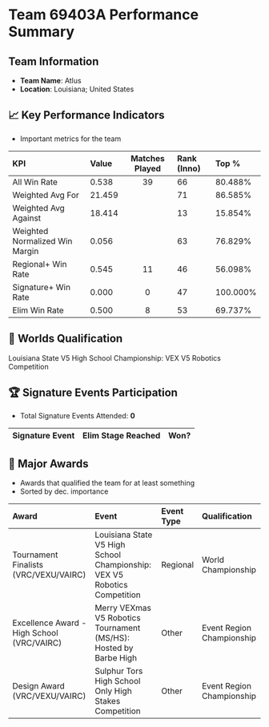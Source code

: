 # Team 69403A Performance Summary

##  Team Information
- **Team Name**: Atlus
- **Location**: Louisiana; United States

## 📈 Key Performance Indicators
- Important metrics for the team

| KPI | Value | Matches Played | Rank (Inno) | Top % |
|:---|:-----|:--------------:|:----|:-----|
| All Win Rate | 0.538 | 39 | 66 | 80.488% |
| Weighted Avg For | 21.459 |  | 71 | 86.585% |
| Weighted Avg Against | 18.414 |  | 13 | 15.854% |
| Weighted Normalized Win Margin | 0.056 |  | 63 | 76.829% |
| Regional+ Win Rate | 0.545 | 11 | 46 | 56.098% |
| Signature+ Win Rate | 0.000 | 0 | 47 | 100.000% |
| Elim Win Rate | 0.500 | 8 | 53 | 69.737% |


## 🎯 Worlds Qualification
Louisiana State V5 High School Championship: VEX V5 Robotics Competition

## 🏆 Signature Events Participation
- Total Signature Events Attended: **0**

| Signature Event | Elim Stage Reached | Won? |
|:----------------|:-------------------|:----|


## 🥇 Major Awards
- Awards that qualified the team for at least something
- Sorted by dec. importance

| Award | Event | Event Type | Qualification |
|:------|:------|:-----------|:--------------|
| Tournament Finalists (VRC/VEXU/VAIRC) | Louisiana State V5 High School Championship: VEX V5 Robotics Competition | Regional | World Championship |
| Excellence Award - High School (VRC/VAIRC) | Merry VEXmas V5 Robotics Tournament (MS/HS): Hosted by Barbe High | Other | Event Region Championship |
| Design Award (VRC/VEXU/VAIRC) | Sulphur Tors High School Only High Stakes Competition | Other | Event Region Championship |

